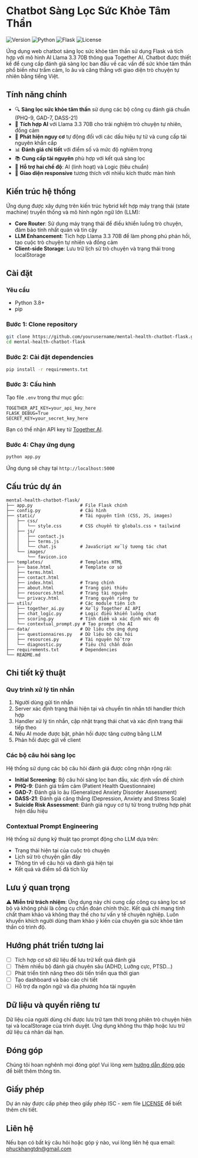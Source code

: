 # Chatbot Sàng Lọc Sức Khỏe Tâm Thần

![Version](https://img.shields.io/badge/version-1.0.0-blue.svg)
![Python](https://img.shields.io/badge/Python-3.8+-green.svg)
![Flask](https://img.shields.io/badge/Flask-2.3.3-red.svg)
![License](https://img.shields.io/badge/license-ISC-orange.svg)

Ứng dụng web chatbot sàng lọc sức khỏe tâm thần sử dụng Flask và tích hợp với mô hình AI Llama 3.3 70B thông qua Together AI. Chatbot được thiết kế để cung cấp đánh giá sàng lọc ban đầu về các vấn đề sức khỏe tâm thần phổ biến như trầm cảm, lo âu và căng thẳng với giao diện trò chuyện tự nhiên bằng tiếng Việt.

## Tính năng chính

- 🔍 **Sàng lọc sức khỏe tâm thần** sử dụng các bộ công cụ đánh giá chuẩn (PHQ-9, GAD-7, DASS-21)
- 🤖 **Tích hợp AI** với Llama 3.3 70B cho trải nghiệm trò chuyện tự nhiên, đồng cảm
- 🚨 **Phát hiện nguy cơ** tự động đối với các dấu hiệu tự tử và cung cấp tài nguyên khẩn cấp
- 📊 **Đánh giá chi tiết** với điểm số và mức độ nghiêm trọng
- 📚 **Cung cấp tài nguyên** phù hợp với kết quả sàng lọc
- 🚀 **Hỗ trợ hai chế độ**: AI (linh hoạt) và Logic (tiêu chuẩn)
- 📱 **Giao diện responsive** tương thích với nhiều kích thước màn hình

## Kiến trúc hệ thống

Ứng dụng được xây dựng trên kiến trúc hybrid kết hợp máy trạng thái (state machine) truyền thống và mô hình ngôn ngữ lớn (LLM):

- **Core Router**: Sử dụng máy trạng thái để điều khiển luồng trò chuyện, đảm bảo tính nhất quán và tin cậy
- **LLM Enhancement**: Tích hợp Llama 3.3 70B để làm phong phú phản hồi, tạo cuộc trò chuyện tự nhiên và đồng cảm
- **Client-side Storage**: Lưu trữ lịch sử trò chuyện và trạng thái trong localStorage

## Cài đặt

### Yêu cầu

- Python 3.8+
- pip

### Bước 1: Clone repository

```bash
git clone https://github.com/yourusername/mental-health-chatbot-flask.git
cd mental-health-chatbot-flask
```

### Bước 2: Cài đặt dependencies

```bash
pip install -r requirements.txt
```

### Bước 3: Cấu hình

Tạo file `.env` trong thư mục gốc:

```
TOGETHER_API_KEY=your_api_key_here
FLASK_DEBUG=True
SECRET_KEY=your_secret_key_here
```

Bạn có thể nhận API key từ [Together AI](https://together.ai).

### Bước 4: Chạy ứng dụng

```bash
python app.py
```

Ứng dụng sẽ chạy tại `http://localhost:5000`

## Cấu trúc dự án

```
mental-health-chatbot-flask/
├── app.py                  # File Flask chính
├── config.py               # Cấu hình
├── static/                 # Tài nguyên tĩnh (CSS, JS, images)
│   ├── css/
│   │   └── style.css       # CSS chuyển từ globals.css + tailwind
│   ├── js/
│   │   ├── contact.js
│   │   ├── terms.js
│   │   └── chat.js         # JavaScript xử lý tương tác chat
│   └── images/
│       └── favicon.ico
├── templates/              # Templates HTML
│   ├── base.html           # Template cơ sở
│   ├── terms.html   
│   ├── contact.html   
│   ├── index.html          # Trang chính
│   ├── about.html          # Trang giới thiệu
│   ├── resources.html      # Trang tài nguyên
│   └── privacy.html        # Trang quyền riêng tư
├── utils/                  # Các module tiện ích
│   ├── together_ai.py      # Xử lý Together AI API
│   ├── chat_logic.py       # Logic điều khiển luồng chat
│   ├── scoring.py          # Tính điểm và xác định mức độ
│   └── contextual_prompt.py # Tạo prompt cho AI
├── data/                   # Dữ liệu cho ứng dụng
│   ├── questionnaires.py   # Dữ liệu bộ câu hỏi
│   ├── resources.py        # Tài nguyên hỗ trợ
│   └── diagnostic.py       # Tiêu chí chẩn đoán
├── requirements.txt        # Dependencies
└── README.md
```

## Chi tiết kỹ thuật

### Quy trình xử lý tin nhắn

1. Người dùng gửi tin nhắn
2. Server xác định trạng thái hiện tại và chuyển tin nhắn tới handler thích hợp
3. Handler xử lý tin nhắn, cập nhật trạng thái chat và xác định trạng thái tiếp theo
4. Nếu AI mode được bật, phản hồi được tăng cường bằng LLM
5. Phản hồi được gửi về client

### Các bộ câu hỏi sàng lọc

Hệ thống sử dụng các bộ câu hỏi đánh giá được công nhận rộng rãi:

- **Initial Screening**: Bộ câu hỏi sàng lọc ban đầu, xác định vấn đề chính
- **PHQ-9**: Đánh giá trầm cảm (Patient Health Questionnaire)
- **GAD-7**: Đánh giá lo âu (Generalized Anxiety Disorder Assessment)
- **DASS-21**: Đánh giá căng thẳng (Depression, Anxiety and Stress Scale)
- **Suicide Risk Assessment**: Đánh giá nguy cơ tự tử trong trường hợp phát hiện dấu hiệu

### Contextual Prompt Engineering

Hệ thống sử dụng kỹ thuật tạo prompt động cho LLM dựa trên:
- Trạng thái hiện tại của cuộc trò chuyện
- Lịch sử trò chuyện gần đây
- Thông tin về câu hỏi và đánh giá hiện tại
- Kết quả và điểm số đã tích lũy

## Lưu ý quan trọng

⚠️ **Miễn trừ trách nhiệm**: Ứng dụng này chỉ cung cấp công cụ sàng lọc sơ bộ và không phải là công cụ chẩn đoán chính thức. Kết quả chỉ mang tính chất tham khảo và không thay thế cho tư vấn y tế chuyên nghiệp. Luôn khuyến khích người dùng tham khảo ý kiến của chuyên gia sức khỏe tâm thần có trình độ.

## Hướng phát triển tương lai

- [ ] Tích hợp cơ sở dữ liệu để lưu trữ kết quả đánh giá
- [ ] Thêm nhiều bộ đánh giá chuyên sâu (ADHD, Lưỡng cực, PTSD...)
- [ ] Phát triển tính năng theo dõi tiến triển qua thời gian
- [ ] Tạo dashboard và báo cáo chi tiết
- [ ] Hỗ trợ đa ngôn ngữ và địa phương hóa tài nguyên

## Dữ liệu và quyền riêng tư

Dữ liệu của người dùng chỉ được lưu trữ tạm thời trong phiên trò chuyện hiện tại và localStorage của trình duyệt. Ứng dụng không thu thập hoặc lưu trữ dữ liệu cá nhân dài hạn.

## Đóng góp

Chúng tôi hoan nghênh mọi đóng góp! Vui lòng xem [hướng dẫn đóng góp](CONTRIBUTING.md) để biết thêm thông tin.

## Giấy phép

Dự án này được cấp phép theo giấy phép ISC - xem file [LICENSE](LICENSE) để biết thêm chi tiết.

## Liên hệ

Nếu bạn có bất kỳ câu hỏi hoặc góp ý nào, vui lòng liên hệ qua email: phuckhangtdn@gmail.com
